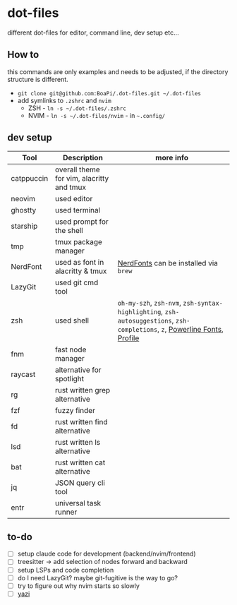 # dot-files

different dot-files for editor, command line, dev setup etc...

## How to

this commands are only examples and needs to be adjusted, if the directory structure is different.

- `git clone git@github.com:BoaPi/.dot-files.git ~/.dot-files`
- add symlinks to `.zshrc` and `nvim`
  - ZSH - `ln -s ~/.dot-files/.zshrc`
  - NVIM - `ln -s ~/.dot-files/nvim` - in `~.config/`

## dev setup

| Tool       | Description                               | more info                                                                                                                                                                      |
| ---------- | ----------------------------------------- | ------------------------------------------------------------------------------------------------------------------------------------------------------------------------------ |
| catppuccin | overall theme for vim, alacritty and tmux |                                                                                                                                                                                |
| neovim     | used editor                               |                                                                                                                                                                                |
| ghostty    | used terminal                             |                                                                                                                                                                                |
| starship   | used prompt for the shell                 |                                                                                                                                                                                |
| tmp        | tmux package manager                      |                                                                                                                                                                                |
| NerdFont   | used as font in alacritty & tmux          | [NerdFonts](https://www.nerdfonts.com/cheat-sheet) can be installed via `brew`                                                                                                 |
| LazyGit    | used git cmd tool                         |                                                                                                                                                                                |
| zsh        | used shell                                | `oh-my-szh`, `zsh-nvm`, `zsh-syntax-highlighting`, `zsh-autosuggestions`, `zsh-completions`, `z`, [Powerline Fonts](https://github.com/powerline/fonts), [Profile](boapi.json) |
| fnm        | fast node manager                         |                                                                                                                                                                                |
| raycast    | alternative for spotlight                 |                                                                                                                                                                                |
| rg         | rust written grep alternative             |                                                                                                                                                                                |
| fzf        | fuzzy finder                              |                                                                                                                                                                                |
| fd         | rust written find alternative             |                                                                                                                                                                                |
| lsd        | rust written ls alternative               |                                                                                                                                                                                |
| bat        | rust written cat alternative              |                                                                                                                                                                                |
| jq         | JSON query cli tool                       |                                                                                                                                                                                |
| entr       | universal task runner                     |                                                                                                                                                                                |

## to-do

- [ ] setup claude code for development (backend/nvim/frontend)
- [ ] treesitter -> add selection of nodes forward and backward
- [ ] setup LSPs and code completion
- [ ] do I need LazyGit? maybe git-fugitive is the way to go?
- [ ] try to figure out why nvim starts so slowly
- [ ] [yazi](https://github.com/sxyazi/yazi)
